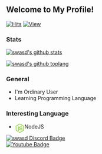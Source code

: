 <div align=left>

## Welcome to My Profile!

[![Hits](https://hits.seeyoufarm.com/api/count/incr/badge.svg?url=https%3A%2F%2Fgithub.com%2Fdodokorean)](https://github.com/CustoomNPC)
[![View](https://komarev.com/ghpvc/?username=CustoomNPC&style=round-square)](https://github.com/CustoomNPC) 

### Stats
[![swasd's github stats](https://github-readme-stats.vercel.app/api?username=CustoomNPC&show_icons=true&theme=dracula)](https://github.com/CustoomNPC)

[![swasd's github toplang](https://github-readme-stats-mocha-zeta.vercel.app/api/top-langs/?username=CustoomNPC&show_icons=true&theme=dracula&layout=compact)](https://github.com/dodokorean)

### General
- I'm Ordinary User
- Learning Programming Language

### Interesting Language
- NodeJS <img align="left" width="26px" src="https://github.com/devicons/devicon/blob/master/icons/nodejs/nodejs-plain.svg"/>

[![swasd Discord Badge](http://img.shields.io/badge/-My%20Discord-black?style=round-square&logo=discord&link=https://discord.gg/dvye656q7U)](https://discord.gg/SGg9ZX7)  
[![Youtube Badge](https://img.shields.io/badge/Youtube-ff0000?style=round-square&logo=youtube&link=https://www.youtube.com/channel/없는데)](https://www.youtube.com/channel/없)
